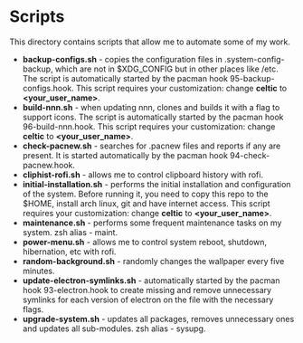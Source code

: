 # Scripts

This directory contains scripts that allow me to automate some of my work.

- **backup-configs.sh** - copies the configuration files in .system-config-backup,
  which are not in $XDG_CONFIG but in other places like /etc. The script is
  automatically started by the pacman hook 95-backup-configs.hook. This script
  requires your customization: change **celtic** to **<your_user_name>**.
- **build-nnn.sh** - when updating nnn, clones and builds it with a flag to
  support icons. The script is automatically started by the pacman hook
  96-build-nnn.hook. This script requires your customization: change **celtic**
  to **<your_user_name>**.
- **check-pacnew.sh** - searches for .pacnew files and reports if any are
  present. It is started automatically by the pacman hook 94-check-pacnew.hook.
- **cliphist-rofi.sh** - allows me to control clipboard history with rofi.
- **initial-installation.sh** - performs the initial installation and
  configuration of the system. Before running it, you need to copy this repo to
  the $HOME, install arch linux, git and have internet access. This script
  requires your customization: change **celtic** to **<your_user_name>**.
- **maintenance.sh** - performs some frequent maintenance tasks on my system.
  zsh alias - maint.
- **power-menu.sh** - allows me to control system reboot, shutdown, hibernation,
  etc with rofi.
- **random-background.sh** - randomly changes the wallpaper every five minutes.
- **update-electron-symlinks.sh** - automatically started by the pacman hook
  93-electron.hook to create missing and remove unnecessary symlinks for each
  version of electron on the file with the necessary flags.
- **upgrade-system.sh** - updates all packages, removes unnecessary ones and
  updates all sub-modules. zsh alias - sysupg.
